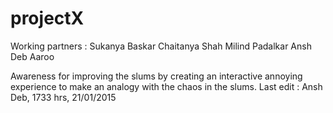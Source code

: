 # projectX

Working partners : Sukanya Baskar
Chaitanya Shah
Milind Padalkar
Ansh Deb
Aaroo

Awareness for improving the slums by creating an interactive annoying experience to make an analogy with the chaos in the slums.
Last edit : Ansh Deb, 1733 hrs, 21/01/2015
